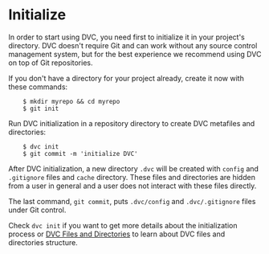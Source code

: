 # Initialize

In order to start using DVC, you need first to initialize it in your project's
directory. DVC doesn't require Git and can work without any source control
management system, but for the best experience we recommend using DVC on top of
Git repositories.

If you don't have a directory for your project already, create it now with
these commands:

```dvc
    $ mkdir myrepo && cd myrepo
    $ git init
```

Run DVC initialization in a repository directory to create DVC metafiles and
directories:

```dvc
    $ dvc init
    $ git commit -m 'initialize DVC'
```

After DVC initialization, a new directory `.dvc` will be created with `config`
and `.gitignore` files and `cache` directory. These files and directories are
hidden from a user in general and a user does not interact with these files
directly.

The last command, `git commit`, puts `.dvc/config` and `.dvc/.gitignore` files
under Git control.

Check `dvc init` if you want to get more details about the initialization
process or
[DVC Files and Directories](/doc/user-guide/dvc-files-and-directories) to learn
about DVC files and directories structure.
